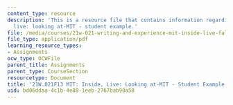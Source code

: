 ```yaml
---
content_type: resource
description: 'This is a resource file that contains information regarding MIT: inside,
  live: looking at-MIT - student example.'
file: /media/courses/21w-021-writing-and-experience-mit-inside-live-fall-2013/bd06ddaa4c1b4e881eeb2767bab90a58_MIT21W_021F13_Maze.pdf
file_type: application/pdf
learning_resource_types:
- Assignments
ocw_type: OCWFile
parent_title: Assignments
parent_type: CourseSection
resourcetype: Document
title: '21W.021F13 MIT: Inside, Live: Looking at-MIT - Student Example'
uid: bd06ddaa-4c1b-4e88-1eeb-2767bab90a58
---
```

